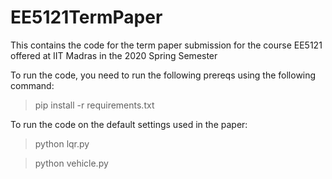 # EE5121TermPaper
This contains the code for the term paper submission for the course EE5121 offered at IIT Madras in the 2020 Spring Semester

To run the code, you need to run the following prereqs using the following command:


> pip install -r requirements.txt

To run the code on the default settings used in the paper:

> python lqr.py

> python vehicle.py

